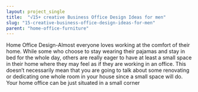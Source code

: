 ```yaml
---
layout: project_single
title:  "√15+ creative Business Office Design Ideas for men"
slug: "15-creative-business-office-design-ideas-for-men"
parent: "home-office-furniture"
---
```

Home Office Design-Almost everyone loves working at the comfort of their home. While some who choose to stay wearing their pajamas and stay in bed for the whole day, others are really eager to have at least a small space in their home where they may feel as if they are working in an office. This doesn’t necessarily mean that you are going to talk about some renovating or dedicating one whole room in your house since a small space will do. Your home office can be just situated in a small corner